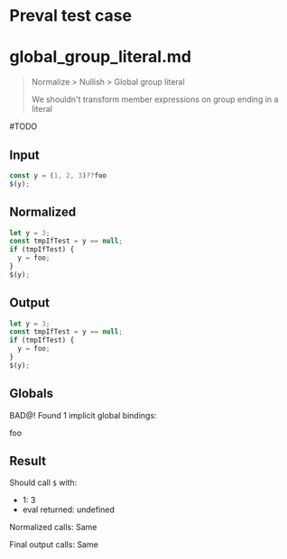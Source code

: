 # Preval test case

# global_group_literal.md

> Normalize > Nullish > Global group literal
>
> We shouldn't transform member expressions on group ending in a literal

#TODO

## Input

`````js filename=intro
const y = (1, 2, 3)??foo
$(y);
`````

## Normalized

`````js filename=intro
let y = 3;
const tmpIfTest = y == null;
if (tmpIfTest) {
  y = foo;
}
$(y);
`````

## Output

`````js filename=intro
let y = 3;
const tmpIfTest = y == null;
if (tmpIfTest) {
  y = foo;
}
$(y);
`````

## Globals

BAD@! Found 1 implicit global bindings:

foo

## Result

Should call `$` with:
 - 1: 3
 - eval returned: undefined

Normalized calls: Same

Final output calls: Same
